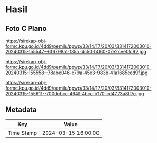 # Hasil

## Foto C Plano

https://sirekap-obj-formc.kpu.go.id/4dd9/pemilu/ppwp/33/14/17/20/03/3314172003010-20240315-155547--6f6798a1-f35a-4c50-b060-07e2cee0fc92.jpg

https://sirekap-obj-formc.kpu.go.id/4dd9/pemilu/ppwp/33/14/17/20/03/3314172003010-20240315-155558--78abe046-e79a-45e3-983b-41a1685eed9f.jpg

https://sirekap-obj-formc.kpu.go.id/4dd9/pemilu/ppwp/33/14/17/20/03/3314172003010-20240315-155611--700dcbcc-464f-4bcc-b170-cd4773a8ff7e.jpg


## Metadata

| Key        | Value               |
| ---------- | ------------------- |
| Time Stamp | 2024-03-15 16:00:00 |



